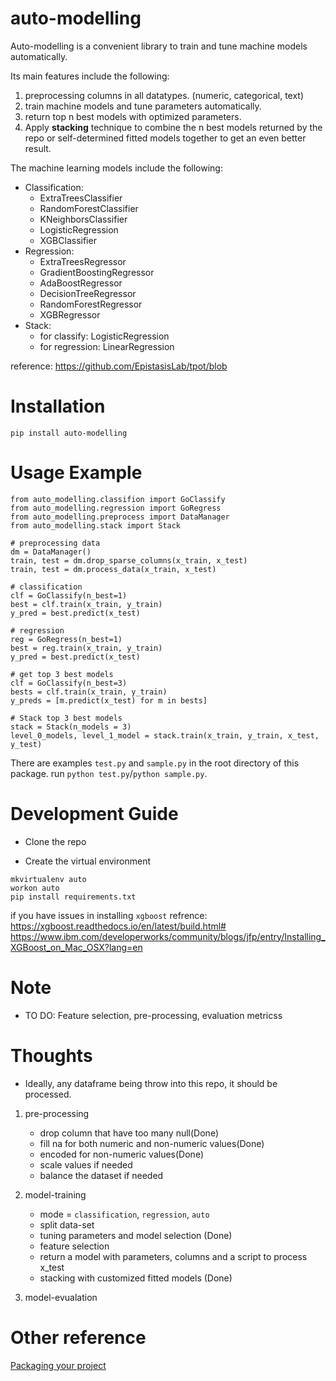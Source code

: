 # auto-modelling

Auto-modelling is a convenient library to train and tune machine models automatically.

Its main features include the following:

1. preprocessing columns in all datatypes. (numeric, categorical, text)
2. train machine models and tune parameters automatically.
3. return top n best models with optimized parameters.
4. Apply **stacking** technique to combine the n best models returned by the repo or self-determined fitted models together to get an even better result.

The machine learning models include the following:
- Classification:
    - ExtraTreesClassifier
    - RandomForestClassifier
    - KNeighborsClassifier
    - LogisticRegression
    - XGBClassifier
- Regression:
    - ExtraTreesRegressor
    - GradientBoostingRegressor
    - AdaBoostRegressor
    - DecisionTreeRegressor
    - RandomForestRegressor
    - XGBRegressor
- Stack:
    - for classify: LogisticRegression
    - for regression: LinearRegression

reference: https://github.com/EpistasisLab/tpot/blob

# Installation

`pip install auto-modelling`

# Usage Example
```
from auto_modelling.classifion import GoClassify
from auto_modelling.regression import GoRegress
from auto_modelling.preprocess import DataManager
from auto_modelling.stack import Stack

# preprocessing data
dm = DataManager()
train, test = dm.drop_sparse_columns(x_train, x_test)
train, test = dm.process_data(x_train, x_test)

# classification
clf = GoClassify(n_best=1)
best = clf.train(x_train, y_train)
y_pred = best.predict(x_test)

# regression
reg = GoRegress(n_best=1)
best = reg.train(x_train, y_train)
y_pred = best.predict(x_test)

# get top 3 best models
clf = GoClassify(n_best=3)
bests = clf.train(x_train, y_train)
y_preds = [m.predict(x_test) for m in bests]

# Stack top 3 best models
stack = Stack(n_models = 3)
level_0_models, level_1_model = stack.train(x_train, y_train, x_test, y_test)
```

There are examples `test.py` and `sample.py` in the root directory of this package. run
`python test.py`/`python sample.py`.

# Development Guide

- Clone the repo

- Create the virtual environment
```
mkvirtualenv auto
workon auto
pip install requirements.txt
```
if you have issues in installing `xgboost` 
refrence: 
https://xgboost.readthedocs.io/en/latest/build.html#
https://www.ibm.com/developerworks/community/blogs/jfp/entry/Installing_XGBoost_on_Mac_OSX?lang=en

# Note

- TO DO: Feature selection, pre-processing, evaluation metricss

# Thoughts

- Ideally, any dataframe being throw into this repo, it should be processed.

1. pre-processing 

    - drop column that have too many null(Done)
    - fill na for both numeric and non-numeric values(Done)
    - encoded for non-numeric values(Done)
    - scale values if needed
    - balance the dataset if needed

2. model-training

    - mode = `classification`, `regression`, `auto`
    - split data-set
    - tuning parameters and model selection (Done)
    - feature selection
    - return a model with parameters, columns and a script to process x_test
    - stacking with customized fitted models (Done)

3. model-evualation
# Other reference

[Packaging your project](https://packaging.python.org/tutorials/packaging-projects/)